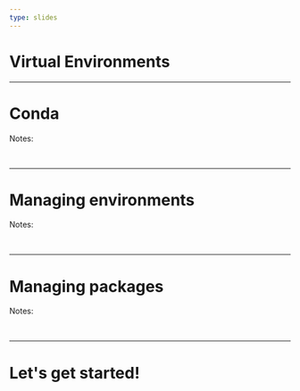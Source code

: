 ```yaml
---
type: slides
---
```


# Virtual Environments

---

# Conda

Notes:

<br>

---

# Managing environments

Notes:

<br>

---

# Managing packages

Notes:

<br>

---

# Let's get started!
